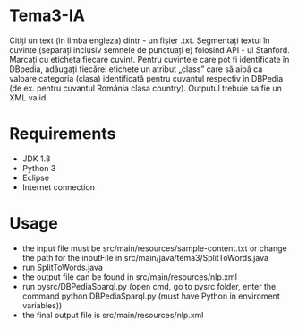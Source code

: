 # Tema3-IA
Citiți un text  (in limba engleza)  dintr - un fișier .txt. Segmentați textul în cuvinte (separați  inclusiv semnele de punctuați e) folosind  API - ul Stanford. Marcați cu eticheta <word> fiecare cuvint. 
Pentru cuvintele care pot fi identificate în DBpedia, adăugați fiecărei etichete <word> un atribut „class” care să aibă ca valoare categoria (clasa) identificată pentru cuvantul respectiv in DBPedia (de ex. pentru cuvantul România clasa country). Outputul trebuie sa fie un XML valid.

# Requirements
- JDK 1.8
- Python 3
- Eclipse
- Internet connection

# Usage

- the input file must be src/main/resources/sample-content.txt or change the path for the inputFile in src/main/java/tema3/SplitToWords.java
- run SplitToWords.java
- the output file can be found in src/main/resources/nlp.xml
- run pysrc/DBPediaSparql.py (open cmd, go to pysrc folder, enter the command python DBPediaSparql.py (must have Python in enviroment variables))
- the final output file is src/main/resources/nlp.xml
